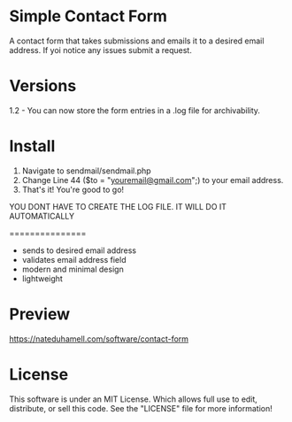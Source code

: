 Simple Contact Form
====================================

A contact form that takes submissions and emails it to a desired email address. If yoi notice any issues submit a request. 

Versions
============

1.2 - You can now store the form entries in a .log file for archivability. 

Install
========
1) Navigate to sendmail/sendmail.php
2) Change Line 44 ($to = "youremail@gmail.com";)
to your email address.
3) That's it! You're good to go!

YOU DONT HAVE TO CREATE THE LOG FILE. IT WILL DO IT AUTOMATICALLY

===============
* sends to desired email address
* validates email address field
* modern and minimal design
* lightweight

Preview
========
https://nateduhamell.com/software/contact-form

License
==========
This software is under an MIT License. Which allows full use to edit, distribute, or sell this code.
See the "LICENSE" file for more information!

